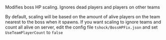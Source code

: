 Modifies boss HP scaling. Ignores dead players and players on other teams 

By default, scaling will be based on the amount of alive players on the team nearest to the boss when it spawns.
If you want scaling to ignore teams and count all alive on server, edit the config file `tshock/BossHPFix.json` and set `UseTeamPlayerCount` to `false` 
